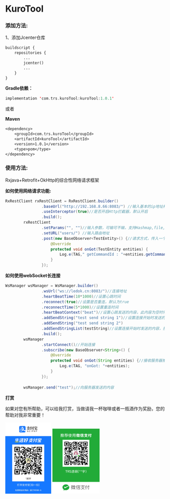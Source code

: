 # KuroTool
### 添加方法:
1、添加Jcenter仓库
```
buildscript {
    repositories {
        ...
        jcenter()
        ...
    }
}
```

**Gradle依赖：**
```kotlin
implementation 'com.trs.kuroTool:kuroTool:1.0.1'
```
或者

**Maven**
```
<dependency>
	<groupId>com.trs.kuroTool</groupId>
	<artifactId>kuroTool</artifactId>
	<version>1.0.1</version>
	<type>pom</type>
</dependency>
```
### 使用方法:

Rxjava+Retrofit+OkHttp的综合性网络请求框架

**如何使用网络请求功能:**

```java
RxRestClient rxRestClient = RxRestClient.builder()
                .baseUrl("http://192.168.8.66:8083/") //输入基本的ip地址构建RxRestClient对象
                .useInterceptor(true)//是否开启Http拦截器，默认开启
                .build();
        rxRestClient
                .setParams("", "")//输入参数，可输可不输，支持Hashmap,file,单一key-value
                .setURL("users/") //输入路由地址
                .post(new BaseObserver<TestEntity>() {//请求方式，传入一个观察者,需要解析成的对象TestEntity可换成任意实体对象
                    @Override
                    protected void onGot(TestEntity entities) {
                        Log.e(TAG," getCommandId : "+entities.getCommand().getId());
                    }
                });
```
**如何使用webSocket长连接**
```java
WsManager wsManager = WsManager.builder()
                .wsUrl("ws://ledok.cn:8083/")//连接地址
                .heartBeatTime(10*1000)//设置心跳时间
                .reconnect(true)//设置是否重连，默认为true
                .reconnectTime(5*1000)//设置重连时间
                .heartBeatContext("beat")//设置心跳发送的内容，此内容为空时停止心跳
                .addSendString("test send string 1")//设置连接开始时发送的内容，接收String
                .addSendString("test send string 2")
                .addSendStringList(testString)//设置连接开始时发送的内容，接收List<String>
                .build();
        wsManager
                .startConnect()//开始连接
                .subscribe(new BaseObserver<String>() {
                    @Override
                    protected void onGot(String entities) {//接收服务器推送的内容
                        Log.e(TAG, "onGot: "+entities);
                    }
                });

        wsManager.send("test");//向服务器发送的内容
```

**打赏**

如果对您有所帮助，可以给我打赏，当做请我一杯咖啡或者一瓶酒作为奖励，您的帮助对我非常重要！

<img src="README.assets/1590744983.jpg" style="zoom:22%;" />



<img src="README.assets/weixin.png" style="zoom:20%;" />